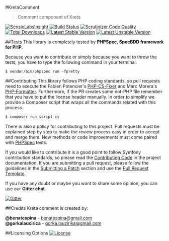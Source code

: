 #KretaComment
> Comment component of Kreta

[![SensioLabsInsight](https://insight.sensiolabs.com/projects/c23fe5fc-20f5-435c-9f0d-172d6ff87328/mini.png)](https://insight.sensiolabs.com/projects/c23fe5fc-20f5-435c-9f0d-172d6ff87328)
[![Build Status](https://travis-ci.org/kreta-plugins/Comment.svg?branch=master)](https://travis-ci.org/kreta-plugins/Comment)
[![Scrutinizer Code Quality](https://scrutinizer-ci.com/g/kreta-plugins/Comment/badges/quality-score.png?b=master)](https://scrutinizer-ci.com/g/kreta-plugins/Comment/?branch=master)
[![Total Downloads](https://poser.pugx.org/kreta/comment/downloads)](https://packagist.org/packages/kreta/comment)
[![Latest Stable Version](https://poser.pugx.org/kreta/comment/v/stable.svg)](https://packagist.org/packages/kreta/comment)
[![Latest Unstable Version](https://poser.pugx.org/kreta/comment/v/unstable.svg)](https://packagist.org/packages/kreta/comment)

##Tests
This library is completely tested by **[PHPSpec][1], SpecBDD framework for PHP**.

Because you want to contribute or simply because you want to throw the tests, you have to type the following command
in your terminal.
```
$ vendor/bin/phpspec run -fpretty
```
##Contributing
This library follows PHP coding standards, so pull requests need to execute the Fabien Potencier's [PHP-CS-Fixer][5]
and Marc Morera's [PHP-Formatter][6]. Furthermore, if the PR creates some not-PHP file remember that you have to put
the license header manually. In order to simplify we provide a Composer script that wraps all the commands related with
this process.
```bash
$ composer run-script cs
```

There is also a policy for contributing to this project. Pull requests must be explained step by step to make the
review process easy in order to accept and merge them. New methods or code improvements must come paired with
[PHPSpec][1] tests.

If you would like to contribute it is a good point to follow Symfony contribution standards, so please read the
[Contributing Code][2] in the project documentation. If you are submitting a pull request, please follow the guidelines
in the [Submitting a Patch][3] section and use the [Pull Request Template][4].

If you have any doubt or maybe you want to share some opinion, you can use our **Gitter chat**.

[![Gitter](https://badges.gitter.im/Join%20Chat.svg)](https://gitter.im/kreta/kreta?utm_source=badge&utm_medium=badge&utm_campaign=pr-badge&utm_content=badge)

##Credits
Kreta comment is created by:
>
**@benatespina** - [benatespina@gmail.com](mailto:benatespina@gmail.com)<br>
**@gorkalaucirica** - [gorka.lauzirika@gmail.com](mailto:gorka.lauzirika@gmail.com)

##Licensing Options
[![License](https://poser.pugx.org/kreta/comment/license.svg)](https://github.com/kreta-plugins/Comment/blob/master/LICENSE)

[1]: http://www.phpspec.net/
[2]: http://symfony.com/doc/current/contributing/code/index.html
[3]: http://symfony.com/doc/current/contributing/code/patches.html#check-list
[4]: http://symfony.com/doc/current/contributing/code/patches.html#make-a-pull-request
[5]: http://cs.sensiolabs.org/
[6]: https://github.com/mmoreram/php-formatter
